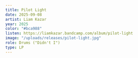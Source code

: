 ```yaml
---
title: Pilot Light
date: 2025-09-08
artist: Liam Kazar
year: 2025
color: "#bca988"
listen: https://liamkazar.bandcamp.com/album/pilot-light
image: "/uploads/releases/pilot-light.jpg"
role: Drums ("Didn't I")
type: LP
---
```

